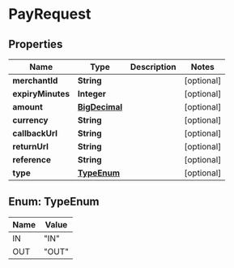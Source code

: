# PayRequest

## Properties
Name | Type | Description | Notes
------------ | ------------- | ------------- | -------------
**merchantId** | **String** |  |  [optional]
**expiryMinutes** | **Integer** |  |  [optional]
**amount** | [**BigDecimal**](BigDecimal.md) |  |  [optional]
**currency** | **String** |  |  [optional]
**callbackUrl** | **String** |  |  [optional]
**returnUrl** | **String** |  |  [optional]
**reference** | **String** |  |  [optional]
**type** | [**TypeEnum**](#TypeEnum) |  |  [optional]

<a name="TypeEnum"></a>
## Enum: TypeEnum
Name | Value
---- | -----
IN | &quot;IN&quot;
OUT | &quot;OUT&quot;
